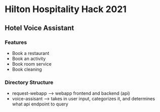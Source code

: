 # Hilton Hospitality Hack 2021 #
## Hotel Voice Assistant ##
### Features ###
- Book a restaurant
- Book an activity
- Book room service
- Book cleaning

### Directory Structure ###
- request-webapp --> webapp frontend and backend (api)
- voice-assisant --> takes in user input, categorizes it, and determines what api endpoint to query
